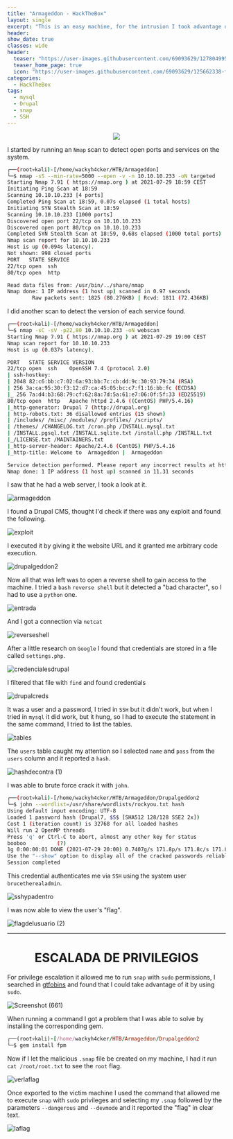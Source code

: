 ```yaml
---
title: "Armageddon - HackTheBox"
layout: single
excerpt: "This is an easy machine, for the intrusion I took advantage of a vulnerable version of Drupal that was running on the system and gained RCE, I had to migrate to another user, for this I found MySQL credentials that helped me find a hash, after breaking it the credential was of the user I had to migrate to, for the privilege escalation I took advantage of snap, since it could be executed with sudo privileges."
header:
show_date: true
classes: wide
header:
  teaser: "https://user-images.githubusercontent.com/69093629/127804995-eba40d50-e9ad-43a8-bb7b-b88434fdad40.png"
  teaser_home_page: true
  icon: "https://user-images.githubusercontent.com/69093629/125662338-fd8b3b19-3a48-4fb0-b07c-86c047265082.png"
categories:
  - HackTheBox
tags:
  - mysql
  - Drupal
  - snap
  - SSH
---
```


<p align="center">
<img src="https://user-images.githubusercontent.com/69093629/129924671-d8937044-7ee4-4b35-8791-7c8261d5d903.png">
</p>

I started by running an `Nmap` scan to detect open ports and services on the system.

```bash 
┌──(root💀kali)-[/home/wackyh4cker/HTB/Armageddon]
└─$ nmap -sS --min-rate=5000 --open -v -n 10.10.10.233 -oN targeted            	 
Starting Nmap 7.91 ( https://nmap.org ) at 2021-07-29 18:59 CEST
Initiating Ping Scan at 18:59
Scanning 10.10.10.233 [4 ports]
Completed Ping Scan at 18:59, 0.07s elapsed (1 total hosts)
Initiating SYN Stealth Scan at 18:59
Scanning 10.10.10.233 [1000 ports]
Discovered open port 22/tcp on 10.10.10.233
Discovered open port 80/tcp on 10.10.10.233
Completed SYN Stealth Scan at 18:59, 0.68s elapsed (1000 total ports)
Nmap scan report for 10.10.10.233
Host is up (0.094s latency).
Not shown: 998 closed ports
PORT   STATE SERVICE
22/tcp open  ssh
80/tcp open  http

Read data files from: /usr/bin/../share/nmap
Nmap done: 1 IP address (1 host up) scanned in 0.97 seconds
       	Raw packets sent: 1825 (80.276KB) | Rcvd: 1811 (72.436KB)
 ```
 
 I did another scan to detect the version of each service found.
 
 ```bash 
┌──(root💀kali)-[/home/wackyh4cker/HTB/Armageddon]
└─$ nmap -sC -sV -p22,80 10.10.10.233 -oN webscan             	 
Starting Nmap 7.91 ( https://nmap.org ) at 2021-07-29 19:00 CEST
Nmap scan report for 10.10.10.233
Host is up (0.037s latency).

PORT   STATE SERVICE VERSION
22/tcp open  ssh 	OpenSSH 7.4 (protocol 2.0)
| ssh-hostkey:
| 2048 82:c6:bb:c7:02:6a:93:bb:7c:cb:dd:9c:30:93:79:34 (RSA)
| 256 3a:ca:95:30:f3:12:d7:ca:45:05:bc:c7:f1:16:bb:fc (ECDSA)
|_ 256 7a:d4:b3:68:79:cf:62:8a:7d:5a:61:e7:06:0f:5f:33 (ED25519)
80/tcp open  http	Apache httpd 2.4.6 ((CentOS) PHP/5.4.16)
|_http-generator: Drupal 7 (http://drupal.org)
| http-robots.txt: 36 disallowed entries (15 shown)
| /includes/ /misc/ /modules/ /profiles/ /scripts/
| /themes/ /CHANGELOG.txt /cron.php /INSTALL.mysql.txt
| /INSTALL.pgsql.txt /INSTALL.sqlite.txt /install.php /INSTALL.txt
|_/LICENSE.txt /MAINTAINERS.txt
|_http-server-header: Apache/2.4.6 (CentOS) PHP/5.4.16
|_http-title: Welcome to  Armageddon |  Armageddon

Service detection performed. Please report any incorrect results at https://nmap.org/submit/ .
Nmap done: 1 IP address (1 host up) scanned in 11.31 seconds
```

I saw that he had a web server, I took a look at it.

![armageddon](https://user-images.githubusercontent.com/69093629/127578672-548a6401-10d7-430d-a01c-835523da332f.png)

I found a Drupal CMS, thought I'd check if there was any exploit and found the following.

![exploit](https://user-images.githubusercontent.com/69093629/127578743-4233e86c-f010-478e-96ec-558de362dbdf.png)

I executed it by giving it the website URL and it granted me arbitrary code execution.

![drupalgeddon2](https://user-images.githubusercontent.com/69093629/127578821-64748b45-715f-49ea-b03f-1a8a789a767a.png)

Now all that was left was to open a reverse shell to gain access to the machine. I tried a `bash` `reverse shell` but it detected a "bad character", so I had to use a `python` one.

![entrada](https://user-images.githubusercontent.com/69093629/127578935-84be425c-c97e-4f50-9415-c7ce2b71ce73.png)

And I got a connection via `netcat`

![reverseshell](https://user-images.githubusercontent.com/69093629/127578974-241fd99f-8b3f-4783-80d6-ac0d648f7737.png)

After a little research on `Google` I found that credentials are stored in a file called `settings.php`.

![credencialesdrupal](https://user-images.githubusercontent.com/69093629/127579080-1bfebdce-534d-4b71-81e1-1f2f3992d6e4.png)

I filtered that file with `find` and found credentials

![drupalcreds](https://user-images.githubusercontent.com/69093629/127579123-79d4bb64-5c8c-4d18-8ad7-fb7e86012ce8.png)

It was a user and a password, I tried in `SSH` but it didn't work, but when I tried in `mysql` it did work, but it hung, so I had to execute the statement in the same command, I tried to list the tables.

![tables](https://user-images.githubusercontent.com/69093629/127579240-4228535d-4557-45ec-bcbf-81f197f88ba5.png)

The `users` table caught my attention so I selected `name` and `pass` from the `users` column and it reported a `hash`.

![hashdecontra (1)](https://user-images.githubusercontent.com/69093629/127579502-c8690364-ef70-4c36-a0bd-6f458cf0f5f3.png)

I was able to brute force crack it with `john`.

```bash
┌──(root💀kali)-[/home/wackyh4cker/HTB/Armageddon/Drupalgeddon2
└─$ john --wordlist=/usr/share/wordlists/rockyou.txt hash                                                                                                	 
Using default input encoding: UTF-8
Loaded 1 password hash (Drupal7, $S$ [SHA512 128/128 SSE2 2x])
Cost 1 (iteration count) is 32768 for all loaded hashes
Will run 2 OpenMP threads
Press 'q' or Ctrl-C to abort, almost any other key for status
booboo       	(?)
1g 0:00:00:01 DONE (2021-07-29 20:00) 0.7407g/s 171.8p/s 171.8c/s 171.8C/s courtney..harley
Use the "--show" option to display all of the cracked passwords reliably
Session completed
```

This credential authenticates me via `SSH` using the system user `brucetherealadmin`.

![sshypadentro](https://user-images.githubusercontent.com/69093629/127580332-0e65c9f8-28cd-451f-8e50-314742db01f9.png)

I was now able to view the user's "flag".

![flagdelusuario (2)](https://user-images.githubusercontent.com/69093629/127579644-4ec95b78-ef93-4fa2-b47b-f5694ec3cac3.jpg)

<hr>
<h1 align="center"><b>ESCALADA DE PRIVILEGIOS</b></h1>

For privilege escalation it allowed me to run `snap` with `sudo` permissions, I searched in [gtfobins](https://gtfobins.github.io) and found that I could take advantage of it by using `sudo`.

![Screenshot (661)](https://user-images.githubusercontent.com/69093629/127579819-ada222e3-d01a-4b9f-bbe1-aeb66e3aedae.png)

When running a command I got a problem that I was able to solve by installing the corresponding gem.

```ruby
┌──(root💀kali)-[/home/wackyh4cker/HTB/Armageddon/Drupalgeddon2
└─$ gem install fpm
```

Now if I let the malicious `.snap` file be created on my machine, I had it run `cat /root/root.txt` to see the `root` flag.
        
![verlaflag](https://user-images.githubusercontent.com/69093629/127580026-55b17835-313b-4377-807b-9492dca7ca03.png)

Once exported to the victim machine I used the command that allowed me to execute `snap` with `sudo` privileges and selecting my `.snap` followed by the parameters `--dangerous` and `--devmode` and it reported the "flag" in clear text.

![laflag](https://user-images.githubusercontent.com/69093629/127580209-10840b2e-8a23-477f-a3aa-1a582f79aab1.jpg)



